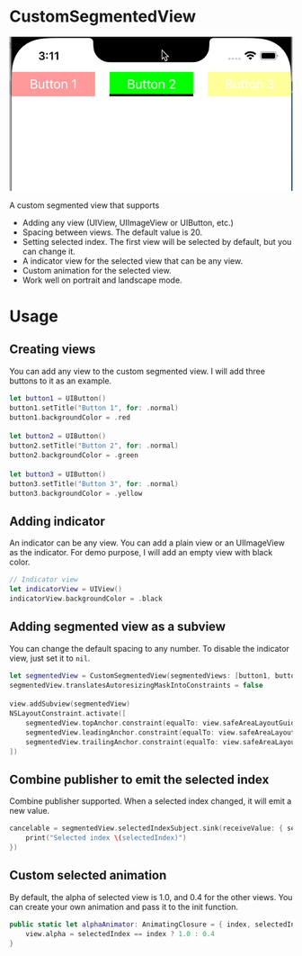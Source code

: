 # CustomSegmentedView

![customSegmentedView](customSegmentedView.gif)

A custom segmented view that supports
- Adding any view (UIView, UIImageView or UIButton, etc.)
- Spacing between views. The default value is 20.
- Setting selected index. The first view will be selected by default, but you can change it.
- A indicator view for the selected view that can be any view.
- Custom animation for the selected view.
- Work well on portrait and landscape mode.

# Usage
## Creating views
You can add any view to the custom segmented view. I will add three buttons to it as an example.

```swift
let button1 = UIButton()
button1.setTitle("Button 1", for: .normal)
button1.backgroundColor = .red

let button2 = UIButton()
button2.setTitle("Button 2", for: .normal)
button2.backgroundColor = .green

let button3 = UIButton()
button3.setTitle("Button 3", for: .normal)
button3.backgroundColor = .yellow
```

## Adding indicator
An indicator can be any view. You can add a plain view or an UIImageView as the indicator. For demo purpose, I will add an empty view with black color.

```swift
// Indicator view
let indicatorView = UIView()
indicatorView.backgroundColor = .black
```

## Adding segmented view as a subview
You can change the default spacing to any number. To disable the indicator view, just set it to `nil`.

```swift
let segmentedView = CustomSegmentedView(segmentedViews: [button1, button2, button3], spacing: 20, selectedIndex: 0, indicatorView: indicatorView)
segmentedView.translatesAutoresizingMaskIntoConstraints = false

view.addSubview(segmentedView)
NSLayoutConstraint.activate([
    segmentedView.topAnchor.constraint(equalTo: view.safeAreaLayoutGuide.topAnchor),
    segmentedView.leadingAnchor.constraint(equalTo: view.safeAreaLayoutGuide.leadingAnchor),
    segmentedView.trailingAnchor.constraint(equalTo: view.safeAreaLayoutGuide.trailingAnchor)
])
```
## Combine publisher to emit the selected index
Combine publisher supported. When a selected index changed, it will emit a new value.
```swift
cancelable = segmentedView.selectedIndexSubject.sink(receiveValue: { selectedIndex in
    print("Selected index \(selectedIndex)")
})
```

## Custom selected animation
By default, the alpha of selected view is 1.0, and 0.4 for the other views. You can create your own animation and pass it to the init function.

```swift
public static let alphaAnimator: AnimatingClosure = { index, selectedIndex, view in
    view.alpha = selectedIndex == index ? 1.0 : 0.4
}
```
